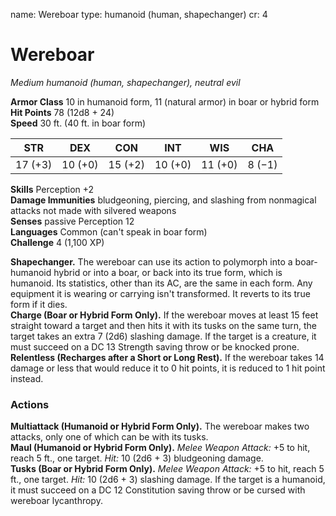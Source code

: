 name: Wereboar
type: humanoid (human, shapechanger)
cr: 4

# Wereboar 
_Medium humanoid (human, shapechanger), neutral evil_

**Armor Class** 10 in humanoid form, 11 (natural armor) in boar or hybrid form    
**Hit Points** 78 (12d8 + 24)    
**Speed** 30 ft. (40 ft. in boar form) 

| STR     | DEX     | CON     | INT     | WIS     | CHA     |
|---------|---------|---------|---------|---------|---------|
| 17 (+3) | 10 (+0) | 15 (+2) | 10 (+0) | 11 (+0) | 8 (−1)  |

**Skills** Perception +2    
**Damage Immunities** bludgeoning, piercing, and slashing from nonmagical attacks not made with silvered weapons    
**Senses** passive Perception 12    
**Languages** Common (can't speak in boar form)    
**Challenge** 4 (1,100 XP) 

**Shapechanger.** The wereboar can use its action to polymorph into a boar-humanoid hybrid or into a boar, or back into its true form, which is humanoid. Its statistics, other than its AC, are the same in each form. Any equipment it is wearing or carrying isn't transformed. It reverts to its true form if it dies.    
**Charge (Boar or Hybrid Form Only).** If the wereboar moves at least 15 feet straight toward a target and then hits it with its tusks on the same turn, the target takes an extra 7 (2d6) slashing damage. If the target is a creature, it must succeed on a DC 13 Strength saving throw or be knocked prone.    
**Relentless (Recharges after a Short or Long Rest).** If the wereboar takes 14 damage or less that would reduce it to 0 hit points, it is reduced to 1 hit point instead. 

### Actions 
**Multiattack (Humanoid or Hybrid Form Only).** The wereboar makes two attacks, only one of which can be with its tusks.    
**Maul (Humanoid or Hybrid Form Only).** _Melee Weapon Attack:_ +5 to hit, reach 5 ft., one target. _Hit:_ 10 (2d6 + 3) bludgeoning damage.    
**Tusks (Boar or Hybrid Form Only).** _Melee Weapon Attack:_ +5 to hit, reach 5 ft., one target. _Hit:_ 10 (2d6 + 3) slashing damage. If the target is a humanoid, it must succeed on a DC 12 Constitution saving throw or be cursed with wereboar lycanthropy.